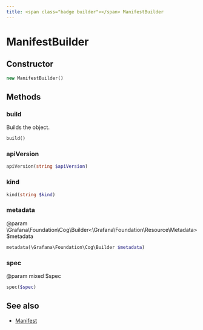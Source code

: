 ```yaml
---
title: <span class="badge builder"></span> ManifestBuilder
---
```

# <span class="badge builder"></span> ManifestBuilder

## Constructor

```php
new ManifestBuilder()
```
## Methods

### <span class="badge object-method"></span> build

Builds the object.

```php
build()
```

### <span class="badge object-method"></span> apiVersion

```php
apiVersion(string $apiVersion)
```

### <span class="badge object-method"></span> kind

```php
kind(string $kind)
```

### <span class="badge object-method"></span> metadata

@param \Grafana\Foundation\Cog\Builder<\Grafana\Foundation\Resource\Metadata> $metadata

```php
metadata(\Grafana\Foundation\Cog\Builder $metadata)
```

### <span class="badge object-method"></span> spec

@param mixed $spec

```php
spec($spec)
```

## See also

 * <span class="badge object-type-class"></span> [Manifest](./object-Manifest.md)

